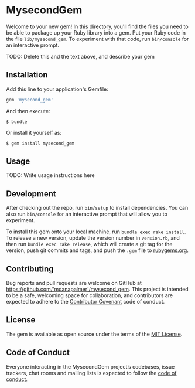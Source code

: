 # MysecondGem

Welcome to your new gem! In this directory, you'll find the files you need to be able to package up your Ruby library into a gem. Put your Ruby code in the file `lib/mysecond_gem`. To experiment with that code, run `bin/console` for an interactive prompt.

TODO: Delete this and the text above, and describe your gem

## Installation

Add this line to your application's Gemfile:

```ruby
gem 'mysecond_gem'
```

And then execute:

    $ bundle

Or install it yourself as:

    $ gem install mysecond_gem

## Usage

TODO: Write usage instructions here

## Development

After checking out the repo, run `bin/setup` to install dependencies. You can also run `bin/console` for an interactive prompt that will allow you to experiment.

To install this gem onto your local machine, run `bundle exec rake install`. To release a new version, update the version number in `version.rb`, and then run `bundle exec rake release`, which will create a git tag for the version, push git commits and tags, and push the `.gem` file to [rubygems.org](https://rubygems.org).

## Contributing

Bug reports and pull requests are welcome on GitHub at https://github.com/'mdanapalmer'/mysecond_gem. This project is intended to be a safe, welcoming space for collaboration, and contributors are expected to adhere to the [Contributor Covenant](http://contributor-covenant.org) code of conduct.

## License

The gem is available as open source under the terms of the [MIT License](https://opensource.org/licenses/MIT).

## Code of Conduct

Everyone interacting in the MysecondGem project’s codebases, issue trackers, chat rooms and mailing lists is expected to follow the [code of conduct](https://github.com/'mdanapalmer'/mysecond_gem/blob/master/CODE_OF_CONDUCT.md).
